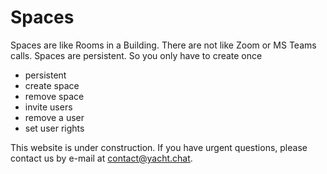 
# Spaces

Spaces are like Rooms in a Building. There are not like Zoom or MS Teams calls. Spaces are persistent. So you only have to create once 

- persistent
- create space
- remove space
- invite users
- remove a user
- set user rights

This website is under construction. If you have urgent questions, please contact us by e-mail at [contact@yacht.chat](mailto:contact@yacht.chat).